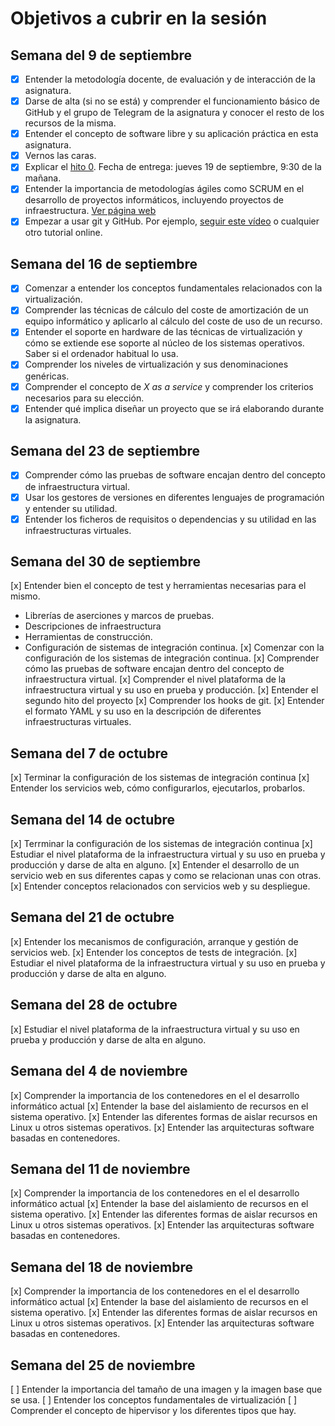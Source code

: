 # Objetivos a cubrir en la sesión

## Semana del 9 de septiembre
- [x] Entender la metodología docente, de evaluación y de interacción de la asignatura. 
- [x] Darse de alta (si no se está) y comprender el funcionamiento básico de GitHub y el
   grupo de Telegram de la asignatura y conocer el resto de los recursos de la misma. 
- [x] Entender el concepto de software libre y su aplicación práctica en esta asignatura. 
- [x] Vernos las caras. 
- [x] Explicar el
   [hito 0](http://jj.github.io/IV/documentos/proyecto/0.Repositorio). Fecha
   de entrega: jueves 19 de septiembre, 9:30 de la mañana. 
- [x] Entender la importancia de metodologías ágiles como SCRUM en el
   desarrollo de proyectos informáticos, incluyendo proyectos de
   infraestructura. [Ver página web](https://proyectosagiles.org/que-es-scrum/)
- [x] Empezar a usar git y GitHub. Por
   ejemplo,
   [seguir este vídeo](https://www.youtube.com/watch?v=gmXyJI01qa8) o
   cualquier otro tutorial online. 

## Semana del 16 de septiembre
- [x] Comenzar a entender los conceptos fundamentales relacionados con la virtualización.
- [x] Comprender las técnicas de cálculo del coste de amortización de un
equipo informático y aplicarlo al cálculo del coste de uso de un
recurso.
- [x] Entender el soporte en hardware de las técnicas de virtualización y cómo se extiende ese soporte al núcleo de los sistemas operativos. Saber si el ordenador habitual lo usa.
- [x] Comprender los niveles de virtualización y sus denominaciones genéricas.
- [x] Comprender el concepto de *X as a service* y comprender los
   criterios necesarios para su elección.
- [x] Entender qué implica diseñar un proyecto que se irá elaborando
   durante la asignatura.

## Semana del 23 de septiembre
- [x] Comprender cómo las pruebas de software encajan dentro del concepto de infraestructura virtual.
- [x] Usar los gestores de versiones en diferentes lenguajes de programación y entender su utilidad.
- [x] Entender los ficheros de requisitos o dependencias y su utilidad en las infraestructuras virtuales.

## Semana del 30 de septiembre
[x] Entender bien el concepto de test y herramientas necesarias para el mismo.
   * Librerías de aserciones y marcos de pruebas.
   * Descripciones de infraestructura
   * Herramientas de construcción.
   * Configuración de sistemas de integración continua.
[x] Comenzar con la configuración de los sistemas de integración continua.
[x] Comprender cómo las pruebas de software encajan dentro del concepto de infraestructura virtual.
[x] Comprender el nivel plataforma de la infraestructura virtual y su uso en prueba y producción.
[x] Entender el segundo hito del proyecto
[x] Comprender los hooks de git.
[x] Entender el formato YAML y su uso en la descripción de diferentes infraestructuras virtuales.

## Semana del 7 de octubre
[x] Terminar la configuración de los sistemas de integración continua
[x] Entender los servicios web, cómo configurarlos, ejecutarlos, probarlos.

## Semana del 14 de octubre 
[x] Terrminar la configuración de los sistemas de integración continua
[x] Estudiar el nivel plataforma de la infraestructura virtual y su uso en prueba y producción y darse de alta en alguno.
[x] Entender el desarrollo de un servicio web en sus diferentes capas y como se relacionan unas con otras.
[x] Entender conceptos relacionados con servicios web y su despliegue.

## Semana del 21 de octubre
[x] Entender los mecanismos de configuración, arranque y gestión de servicios web.
[x] Entender los conceptos de tests de integración.
[x] Estudiar el nivel plataforma de la infraestructura virtual y su uso en prueba y producción y darse de alta en alguno.

## Semana del 28 de octubre
[x] Estudiar el nivel plataforma de la infraestructura virtual y su uso en prueba y producción y darse de alta en alguno.

## Semana del 4 de noviembre
[x] Comprender la importancia de los contenedores en el el desarrollo informático actual
[x] Entender la base del aislamiento de recursos en el sistema operativo.
[x] Entender las diferentes formas de aislar recursos en Linux u otros sistemas operativos.
[x] Entender las arquitecturas software basadas en contenedores.

## Semana del 11 de noviembre
[x] Comprender la importancia de los contenedores en el el desarrollo informático actual
[x] Entender la base del aislamiento de recursos en el sistema operativo.
[x] Entender las diferentes formas de aislar recursos en Linux u otros sistemas operativos.
[x] Entender las arquitecturas software basadas en contenedores.

## Semana del 18 de noviembre
[x] Comprender la importancia de los contenedores en el el desarrollo informático actual
[x] Entender la base del aislamiento de recursos en el sistema operativo.
[x] Entender las diferentes formas de aislar recursos en Linux u otros sistemas operativos.
[x] Entender las arquitecturas software basadas en contenedores.

## Semana del 25 de noviembre
[ ] Entender la importancia del tamaño de una imagen y la imagen base que se usa.
[ ] Entender los conceptos fundamentales de virtualización
[ ] Comprender el concepto de hipervisor y los diferentes tipos que hay.
